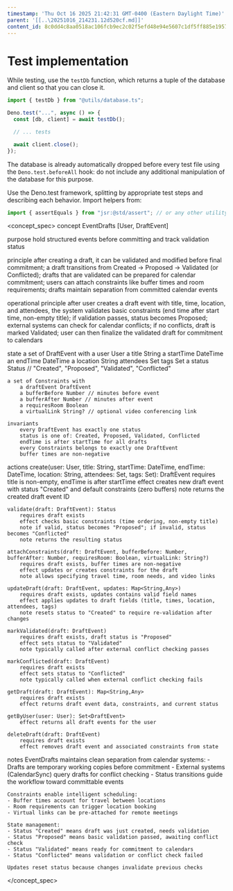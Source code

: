 ```yaml
---
timestamp: 'Thu Oct 16 2025 21:42:31 GMT-0400 (Eastern Daylight Time)'
parent: '[[..\20251016_214231.12d520cf.md]]'
content_id: 8c0dd4c8aa0518ac106fcb9ec2c02f5efd48e94e5607c1df5ff885e19570d9cb
---
```


# Test implementation

While testing, use the `testDb` function, which returns a tuple of the database and client so that you can close it.

```typescript
import { testDb } from "@utils/database.ts";

Deno.test("...", async () => {
  const [db, client] = await testDb();

  // ... tests

  await client.close();
});
```

The database is already automatically dropped before every test file using the `Deno.test.beforeAll` hook: do not include any additional manipulation of the database for this purpose.

Use the Deno.test framework, splitting by appropriate test steps and describing each behavior. Import helpers from:

```typescript
import { assertEquals } from "jsr:@std/assert"; // or any other utility from the library
```

\<concept\_spec>
concept EventDrafts \[User, DraftEvent]

purpose
hold structured events before committing and track validation status

principle
after creating a draft, it can be validated and modified before final commitment;
a draft transitions from Created → Proposed → Validated (or Conflicted);
drafts that are validated can be prepared for calendar commitment;
users can attach constraints like buffer times and room requirements;
drafts maintain separation from committed calendar events

operational principle
after user creates a draft event with title, time, location, and attendees,
the system validates basic constraints (end time after start time, non-empty title);
if validation passes, status becomes Proposed;
external systems can check for calendar conflicts;
if no conflicts, draft is marked Validated;
user can then finalize the validated draft for commitment to calendars

state
a set of DraftEvent with
a user User
a title String
a startTime DateTime
an endTime DateTime
a location String
attendees Set<String>
tags Set<Tag>
a status Status // "Created", "Proposed", "Validated", "Conflicted"

```
a set of Constraints with
    a draftEvent DraftEvent
    a bufferBefore Number // minutes before event
    a bufferAfter Number // minutes after event
    a requiresRoom Boolean
    a virtualLink String? // optional video conferencing link

invariants
    every DraftEvent has exactly one status
    status is one of: Created, Proposed, Validated, Conflicted
    endTime is after startTime for all drafts
    every Constraints belongs to exactly one DraftEvent
    buffer times are non-negative
```

actions
create(user: User, title: String, startTime: DateTime, endTime: DateTime, location: String, attendees: Set<String>, tags: Set<Tag>): DraftEvent
requires title is non-empty, endTime is after startTime
effect creates new draft event with status "Created" and default constraints (zero buffers)
note returns the created draft event ID

```
validate(draft: DraftEvent): Status
    requires draft exists
    effect checks basic constraints (time ordering, non-empty title)
    note if valid, status becomes "Proposed"; if invalid, status becomes "Conflicted"
    note returns the resulting status

attachConstraints(draft: DraftEvent, bufferBefore: Number, bufferAfter: Number, requiresRoom: Boolean, virtualLink: String?)
    requires draft exists, buffer times are non-negative
    effect updates or creates constraints for the draft
    note allows specifying travel time, room needs, and video links

updateDraft(draft: DraftEvent, updates: Map<String,Any>)
    requires draft exists, updates contains valid field names
    effect applies updates to draft fields (title, times, location, attendees, tags)
    note resets status to "Created" to require re-validation after changes

markValidated(draft: DraftEvent)
    requires draft exists, draft status is "Proposed"
    effect sets status to "Validated"
    note typically called after external conflict checking passes

markConflicted(draft: DraftEvent)
    requires draft exists
    effect sets status to "Conflicted"
    note typically called when external conflict checking fails

getDraft(draft: DraftEvent): Map<String,Any>
    requires draft exists
    effect returns draft event data, constraints, and current status

getByUser(user: User): Set<DraftEvent>
    effect returns all draft events for the user

deleteDraft(draft: DraftEvent)
    requires draft exists
    effect removes draft event and associated constraints from state
```

notes
EventDrafts maintains clean separation from calendar systems:
\- Drafts are temporary working copies before commitment
\- External systems (CalendarSync) query drafts for conflict checking
\- Status transitions guide the workflow toward committable events

```
Constraints enable intelligent scheduling:
- Buffer times account for travel between locations
- Room requirements can trigger location booking
- Virtual links can be pre-attached for remote meetings

State management:
- Status "Created" means draft was just created, needs validation
- Status "Proposed" means basic validation passed, awaiting conflict check
- Status "Validated" means ready for commitment to calendars
- Status "Conflicted" means validation or conflict check failed

Updates reset status because changes invalidate previous checks
```

\</concept\_spec>
